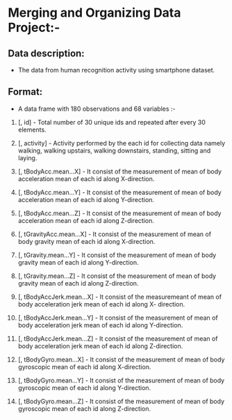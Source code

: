 # Merging and Organizing Data Project:-
## Data description:
* The data from human recognition activity using smartphone dataset.

## Format:
* A data frame with 180 observations and 68 variables :-
1. [, id] - Total number of 30 unique ids and repeated after every 30 elements.

2. [, activity] - Activity performed by the each id for collecting data namely walking, walking upstairs, walking downstairs, standing, sitting and laying.

3. [, tBodyAcc.mean...X] - It consist of the measurement of mean of body acceleration mean of each id along X-direction.

4. [, tBodyAcc.mean...Y] - It consist of the measurement of mean of body acceleration mean  of each id along Y-direction.

5. [, tBodyAcc.mean...Z] - It consist of the measurement of mean of body acceleration mean of each id along Z-direction.

6. [, tGravityAcc.mean...X] - It consist of the measurement of mean of body gravity mean of each id along X-direction.

7. [, tGravity.mean...Y] - It consist of the measurement of mean of body gravity mean of each id along Y-direction.

8. [, tGravity.mean...Z] - It consist of the measurement of mean of body gravity mean of each id along Z-direction.

9. [, tBodyAccJerk.mean...X] - It consist of the measuremeant of mean of body acceleration jerk mean of each id along X- direction.

10. [, tBodyAccJerk.mean...Y] - It consist of the measurement of mean of body acceleration jerk mean of each id along Y-direction.

11. [, tBodyAccJerk.mean...Z] - It consist of the measurement of mean of body acceleration jerk mean of each id along Z-direction.

12. [, tBodyGyro.mean...X] - It consist of the measurement of mean of body gyroscopic mean of each id along X-direction.

13. [, tBodyGyro.mean...Y] - It consist of the measurement of mean of body gyroscopic mean of each id along Y-direction.

14. [, tBodyGyro.mean...Z] - It consist of the measurement of mean of body gyroscopic mean of each id along Z-direction.

